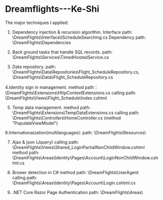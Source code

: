 # Dreamflights---Ke-Shi
The major techniques I applied:
1. Dependency injection & recursion algorithm. 
Interface path: \DreamFlights\Interface\IScheduleSearching.cs
Dependency path: \DreamFlights\Dependencies

2. Back ground tasks that handle SQL records.
path: \DreamFlights\Services\TimedHostedService.cs

3. Data repository.
path: \DreamFlights\Data\Repositories\Flight_ScheduleRepository.cs,
\DreamFlights\Data\IFlight_ScheduleRepository.cs

4.Identity sign in management.
method path：\DreamFlights\Extensions\HttpContextExtensions.cs 
calling path: \DreamFlights\Views\Flight_Schedule\Index.cshtml

5. Temp data management.
method path: \DreamFlights\Extensions\TempDataExtensions.cs
calling path: \DreamFlights\Controllers\HomeController.cs (method "PopulateViewModel")

6.Internationaization(multilanguages):
path: \DreamFlights\Resources\

7. Ajax & json (Jquery)
calling path: \DreamFlights\Views\Shared\_LoginPartialNonChildWindow.cshtml
method path: \DreamFlights\Areas\Identity\Pages\Account\LoginNonChildWindow.cshtml.cs

8. Brower detection in C#
method path: \DreamFlights\UserAgent\
calling path: \DreamFlights\Areas\Identity\Pages\Account\Login.cshtml.cs

9. .NET Core Razor Page Authentication
path: \DreamFlights\Areas\
